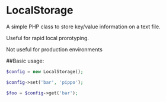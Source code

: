 # LocalStorage
A simple PHP class to store key/value information on a text file.

Useful for rapid local prorotyping.

Not useful for production environments


##Basic usage:
```php
$config = new LocalStorage();

$config->set('bar', 'pippo');

$foo = $config->get('bar');

```